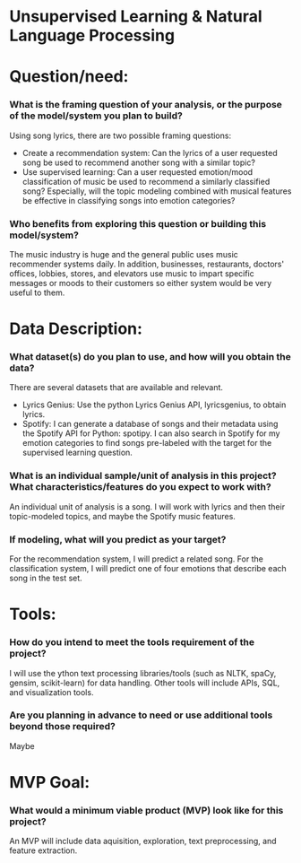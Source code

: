 # Unsupervised Learning & Natural Language Processing

# Question/need:

### What is the framing question of your analysis, or the purpose of the model/system you plan to build?

Using song lyrics, there are two possible framing questions:
- Create a recommendation system: Can the lyrics of a user requested song be used to recommend another song with a similar topic?
- Use supervised learning: Can a user requested emotion/mood classification of music be used to recommend a similarly classified song? Especially, will the topic modeling combined with musical features be effective in classifying songs into emotion categories?

### Who benefits from exploring this question or building this model/system?

The music industry is huge and the general public uses music recommender systems daily. In addition, businesses, restaurants, doctors' offices, lobbies, stores, and elevators use music to impart specific messages or moods to their customers so either system would be very useful to them.

# Data Description:

### What dataset(s) do you plan to use, and how will you obtain the data?

There are several datasets that are available and relevant. 

- Lyrics Genius: Use the python Lyrics Genius API, lyricsgenius, to obtain lyrics.
- Spotify: I can generate a database of songs and their metadata using the Spotify API for Python: spotipy. I can also search in Spotify for my emotion categories to find songs pre-labeled with the target for the supervised learning question.

### What is an individual sample/unit of analysis in this project? What characteristics/features do you expect to work with?

An individual unit of analysis is a song. I will work with lyrics and then their topic-modeled topics, and maybe the Spotify music features.

### If modeling, what will you predict as your target?

For the recommendation system, I will predict a related song. For the classification system, I will predict one of four emotions that describe each song in the test set.

# Tools:

### How do you intend to meet the tools requirement of the project?

I will use the ython text processing libraries/tools (such as NLTK, spaCy, gensim, scikit-learn) for data handling. Other tools will include APIs, SQL, and visualization tools.

### Are you planning in advance to need or use additional tools beyond those required?

Maybe

# MVP Goal:

### What would a minimum viable product (MVP) look like for this project?

An MVP will include data aquisition, exploration, text preprocessing, and feature extraction.
